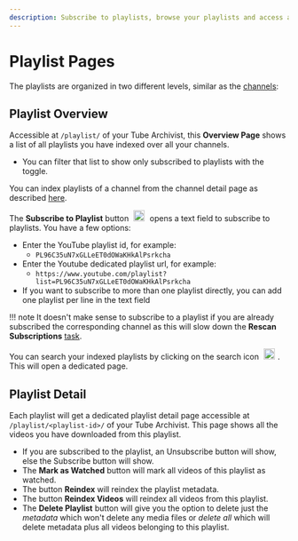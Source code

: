 ```yaml
---
description: Subscribe to playlists, browse your playlists and access additional metadata.
---
```


# Playlist Pages
The playlists are organized in two different levels, similar as the [channels](channels.md):

## Playlist Overview
Accessible at `/playlist/` of your Tube Archivist, this **Overview Page** shows a list of all playlists you have indexed over all your channels.
- You can filter that list to show only subscribed to playlists with the toggle.

You can index playlists of a channel from the channel detail page as described [here](channels.md#channel-detail).

The **Subscribe to Playlist** button <img src="/assets/icon-add.png?raw=true" alt="add icon" width="20px" style="margin:0 5px;"> opens a text field to subscribe to playlists. You have a few options:

- Enter the YouTube playlist id, for example:
    - `PL96C35uN7xGLLeET0dOWaKHkAlPsrkcha`
- Enter the Youtube dedicated playlist url, for example:
    - `https://www.youtube.com/playlist?list=PL96C35uN7xGLLeET0dOWaKHkAlPsrkcha`
- If you want to subscribe to more than one playlist directly, you can add one playlist per line in the text field

!!! note
    It doesn't make sense to subscribe to a playlist if you are already subscribed the corresponding channel as this will slow down the **Rescan Subscriptions** [task](downloads.md#rescan-subscriptions).

You can search your indexed playlists by clicking on the search icon <img src="/assets/icon-search.png?raw=true" alt="search icon" width="20px" style="margin:0 5px;">. This will open a dedicated page.

## Playlist Detail
Each playlist will get a dedicated playlist detail page accessible at `/playlist/<playlist-id>/` of your Tube Archivist. This page shows all the videos you have downloaded from this playlist.

- If you are subscribed to the playlist, an Unsubscribe button will show, else the Subscribe button will show.
- The **Mark as Watched** button will mark all videos of this playlist as watched.
- The button **Reindex** will reindex the playlist metadata.
- The button **Reindex Videos** will reindex all videos from this playlist.
- The **Delete Playlist** button will give you the option to delete just the *metadata* which won't delete any media files or *delete all* which will delete metadata plus all videos belonging to this playlist.
